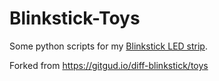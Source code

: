 # Blinkstick-Toys
Some python scripts for my [Blinkstick LED strip](https://www.blinkstick.com/).

Forked from https://gitgud.io/diff-blinkstick/toys
